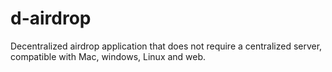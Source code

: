 # d-airdrop
 Decentralized airdrop application that does not require a centralized server, compatible with Mac, windows, Linux and web.
